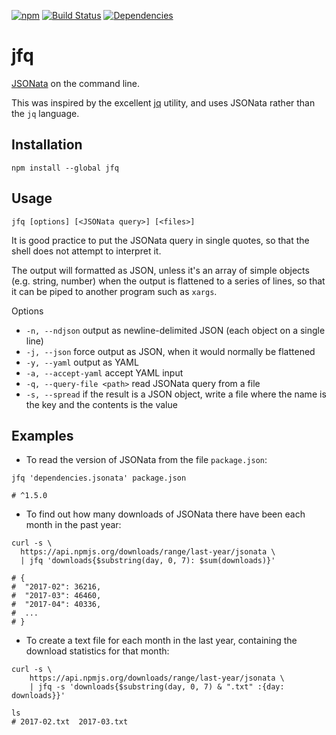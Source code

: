 [![npm](https://img.shields.io/npm/v/jfq.svg)](https://www.npmjs.com/package/jfq)
[![Build Status](https://travis-ci.org/blgm/jfq.svg?branch=master)](https://travis-ci.org/blgm/jfq)
[![Dependencies](https://david-dm.org/blgm/jfq.svg)](https://david-dm.org/blgm/jfq)

# jfq
[JSONata](http://jsonata.org/) on the command line.

This was inspired by the excellent [jq](https://stedolan.github.io/jq/) utility, and uses JSONata rather than the
`jq` language.

## Installation
```
npm install --global jfq
```

## Usage
```
jfq [options] [<JSONata query>] [<files>]
```

It is good practice to put the JSONata query in single quotes, so that the shell does
not attempt to interpret it.

The output will formatted as JSON, unless it's an array of simple objects (e.g. string, number)
when the output is flattened to a series of lines, so that it can be piped to another program such as `xargs`.

Options
- `-n, --ndjson` output as newline-delimited JSON (each object on a single line)
- `-j, --json` force output as JSON, when it would normally be flattened
- `-y, --yaml` output as YAML
- `-a, --accept-yaml` accept YAML input
- `-q, --query-file <path>` read JSONata query from a file
- `-s, --spread` if the result is a JSON object, write a file where the name is the key and the contents is the value

## Examples
- To read the version of JSONata from the file `package.json`:
```
jfq 'dependencies.jsonata' package.json

# ^1.5.0
```

- To find out how many downloads of JSONata there have been each month in the past year:
```
curl -s \
  https://api.npmjs.org/downloads/range/last-year/jsonata \
  | jfq 'downloads{$substring(day, 0, 7): $sum(downloads)}'

# {
#  "2017-02": 36216,
#  "2017-03": 46460,
#  "2017-04": 40336,
#  ...
# }
```

- To create a text file for each month in the last year, containing the download statistics for that month:
```
curl -s \
    https://api.npmjs.org/downloads/range/last-year/jsonata \
    | jfq -s 'downloads{$substring(day, 0, 7) & ".txt" :{day:  downloads}}'

ls
# 2017-02.txt  2017-03.txt
```
